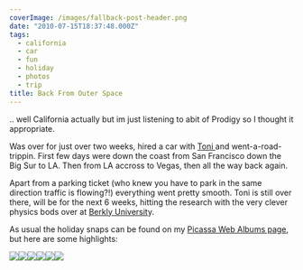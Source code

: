 ```yaml
---
coverImage: /images/fallback-post-header.png
date: "2010-07-15T18:37:48.000Z"
tags:
  - california
  - car
  - fun
  - holiday
  - photos
  - trip
title: Back From Outer Space
---
```


.. well California actually but im just listening to abit of Prodigy so I thought it appropriate.

Was over for just over two weeks, hired a car with [Toni ](https://www.littlemisstoni.co.uk/)and went-a-road-trippin. First few days were down the coast from San Francisco down the Big Sur to LA. Then from LA accross to Vegas, then all the way back again.

<!-- more -->

Apart from a parking ticket (who knew you have to park in the same direction traffic is flowing?!) everything went pretty smooth. Toni is still over there, will be for the next 6 weeks, hitting the research with the very clever physics bods over at [Berkly Universit](https://berkeley.edu/)y.

As usual the holiday snaps can be found on my [Picassa Web Albums page](https://picasaweb.google.com/mike.cann/California10#), but here are some highlights:

[![](https://lh4.ggpht.com/_vZ6zE_QJfu0/TD5Baih_hZI/AAAAAAAAsDA/ws2r7mOaVEk/s288/IMG_1267.JPG)](https://picasaweb.google.com/lh/photo/9Nh5SL_52VnGUypvmONetQ?feat=embedwebsite)[![](https://lh4.ggpht.com/_vZ6zE_QJfu0/TD5B-WRYAiI/AAAAAAAAsD4/H-wxHU4-yoA/s288/IMG_1279.JPG)](https://picasaweb.google.com/lh/photo/n4to9ZBD2Itcmqgs4R6hxA?feat=embedwebsite)[![](https://lh6.ggpht.com/_vZ6zE_QJfu0/TD5FWoWxJXI/AAAAAAAAsJI/Xz5x8pE6QeI/s288/IMG_1329.JPG)](https://picasaweb.google.com/lh/photo/xG5c-8n5_LEHQh9dDU1Z9w?feat=embedwebsite)[![](https://lh5.ggpht.com/_vZ6zE_QJfu0/TD5IlO_Gz9I/AAAAAAAAsN0/tIWU1Q-09gQ/s288/IMG_1385.JPG)](https://picasaweb.google.com/lh/photo/ji6P1LWHeQ1N_WzszZQPbQ?feat=embedwebsite)[![](https://lh5.ggpht.com/_vZ6zE_QJfu0/TD5Jo00T1EI/AAAAAAAAsPk/VvgZk0aR_ro/s288/IMG_1410.JPG)](https://picasaweb.google.com/lh/photo/2b8IjHLA9WB1LaZ4e8WEFA?feat=embedwebsite)[![](https://lh3.ggpht.com/_vZ6zE_QJfu0/TD5pd1khHSI/AAAAAAAAsVE/7J-XfAaJM9I/s288/IMG_1467.JPG)](https://picasaweb.google.com/lh/photo/VLXkg_UN8nCP3__4rMyi9Q?feat=embedwebsite)
